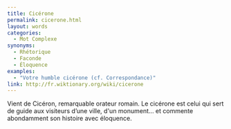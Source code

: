 ```yaml
---
title: Cicérone
permalink: cicerone.html
layout: words
categories:
  - Mot Complexe
synonyms:
  - Rhétorique
  - Faconde
  - Éloquence
examples:
  - "Votre humble cicérone (cf. Correspondance)"
link: http://fr.wiktionary.org/wiki/cicerone
---
```


Vient de Cicéron, remarquable orateur romain. Le cicérone est celui qui sert de guide aux visiteurs d’une ville, d'un monument... et commente abondamment son histoire avec éloquence.
